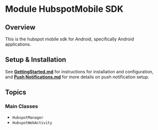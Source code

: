 # Module HubspotMobile SDK

## Overview

This is the hubspot mobile sdk for Android, specifically Android applications.

## Setup & Installation

See **[GettingStarted.md](https://github.com/Tapadoo/hubspot-mobile-sdk-android/blob/main/hubspot/GettingStarted.md)** for instructions for installation and configuration, and **[Push Notifications.md](https://github.com/Tapadoo/hubspot-mobile-sdk-android/blob/main/hubspot/PushNotifications.md)** for more details on push notification setup.

## Topics

### Main Classes

- `HubspotManager`
- `HubspotWebActivity`